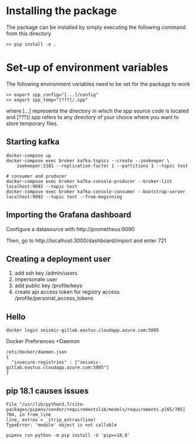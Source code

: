 # Installing the package

The package can be installed by simply executing the following command from this directory

```
>> pip install -e .
```

# Set-up of environment variables

The following environment variables need to be set for the package to work
```
>> export spp_config="[...]/config"
>> export spp_temp="[???]/.spp"
```
where [...] represents the directory in which the spp source code is located and [???]/.spp refers to any directory of
your choice where you want to store temporary files.

## Starting kafka

```
docker-compose up
docker-compose exec broker kafka-topics --create --zookeeper \
    zookeeper:2181 --replication-factor 1 --partitions 1 --topic test

# consumer and producer
docker-compose exec broker kafka-console-producer --broker-list localhost:9092 --topic test
docker-compose exec broker kafka-console-consumer --bootstrap-server localhost:9092 --topic test --from-beginning
```

## Importing the Grafana dashboard

Configure a datasource with http://prometheus:9090

Then, go to http://localhost:3000/dashboard/import and enter 721


## Creating a deployment user

1. add ssh key /admin/users
2. impersonate user
3. add public key /profile/keys
4. create api access token for registry access /profile/personal_access_tokens

## Hello

```
docker login seismic-gitlab.eastus.cloudapp.azure.com:5005
```

Docker Preferences +Daemon

```
/etc/docker/daemon.json
{
  "insecure-registries" : ["seismic-gitlab.eastus.cloudapp.azure.com:5005"]
}
```

## pip 18.1 causes issues

```
File "/usr/lib/python3.7/site-packages/pipenv/vendor/requirementslib/models/requirements.p[65/705]
704, in from_line
line, extras = _strip_extras(line)
TypeError: 'module' object is not callable
```

```
pipenv run python -m pip install -U 'pip==18.0'
```
